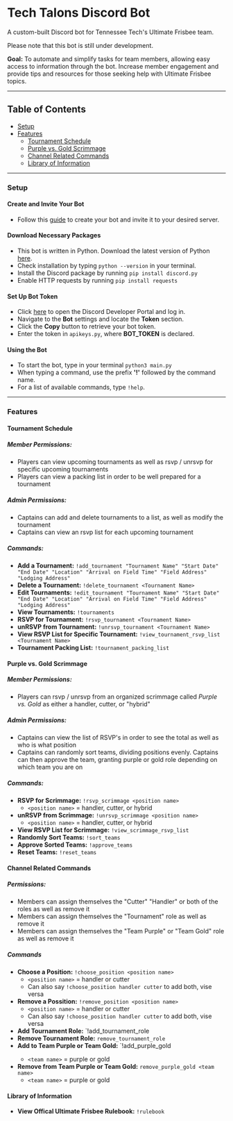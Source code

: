 # Tech Talons Discord Bot

A custom-built Discord bot for Tennessee Tech's Ultimate Frisbee team. 

Please note that this bot is still under development.

**Goal:** To automate and simplify tasks for team members, allowing easy access to information through the bot. Increase member engagement and provide tips and resources for those seeking help with Ultimate Frisbee topics.

---

## Table of Contents
- [Setup](#setup)
- [Features](#features)
  - [Tournament Schedule](#tournament-schedule)
  - [Purple vs. Gold Scrimmage](#purple-vs-gold-scrimmage)
  - [Channel Related Commands](#channel-related-commands)
  - [Library of Information](#library-of-information)

---

### Setup

#### Create and Invite Your Bot
- Follow this [guide](https://discordpy.readthedocs.io/en/stable/discord.html) to create your bot and invite it to your desired server.

#### Download Necessary Packages
- This bot is written in Python. Download the latest version of Python [here](https://www.python.org/downloads/).
- Check installation by typing `python --version` in your terminal.
- Install the Discord package by running `pip install discord.py`
- Enable HTTP requests by running `pip install requests`
  
#### Set Up Bot Token
- Click [here](https://discord.com/developers/applications/) to open the Discord Developer Portal and log in.
- Navigate to the **Bot** settings and locate the **Token** section.
- Click the **Copy** button to retrieve your bot token.
- Enter the token in `apikeys.py`, where **BOT_TOKEN** is declared.

#### Using the Bot
- To start the bot, type in your terminal `python3 main.py`
- When typing a command, use the prefix **'!'** followed by the command name.
- For a list of available commands, type `!help`.

---

### Features

#### Tournament Schedule
##### Member Permissions: 
- Players can view upcoming tournaments as well as rsvp / unrsvp for specific upcoming tournaments
- Players can view a packing list in order to be well prepared for a tournament
##### Admin Permissions:
- Captains can add and delete tournaments to a list, as well as modify the tournament
- Captains can view an rsvp list for each upcoming tournament
##### Commands:
- **Add a Tournament:** `!add_tournament "Tournament Name" "Start Date" "End Date" "Location" "Arrival on Field Time" "Field Address" "Lodging Address"`
- **Delete a Tournament:** `!delete_tournament <Tournament Name>`
- **Edit Tournaments:** `!edit_tournament "Tournament Name" "Start Date" "End Date" "Location" "Arrival on Field Time" "Field Address" "Lodging Address"`
- **View Tournaments:** `!tournaments`
- **RSVP for Tournament:** `!rsvp_tournament <Tournament Name>`
- **unRSVP from Tournament:** `!unrsvp_tournament <Tournament Name>`
- **View RSVP List for Specific Tournament:** `!view_tournament_rsvp_list <Tournament Name>`
- **Tournament Packing List:** `!tournament_packing_list`
#### Purple vs. Gold Scrimmage
##### Member Permissions: 
- Players can rsvp / unrsvp from an organized scrimmage called *Purple vs. Gold* as either a handler, cutter, or "hybrid"
##### Admin Permissions: 
- Captains can view the list of RSVP's in order to see the total as well as who is what position
- Captains can randomly sort teams, dividing positions evenly. Captains can then approve the team, granting purple or gold role depending on which team you are on
##### Commands:
- **RSVP for Scrimmage:** `!rsvp_scrimmage <position name>`
  - `<position name>` = handler, cutter, or hybrid
- **unRSVP from Scrimmage:** `!unrsvp_scrimmage <position name>`
  - `<position name>` = handler, cutter, or hybrid
- **View RSVP List for Scrimmage:** `!view_scrimmage_rsvp_list`
- **Randomly Sort Teams:** `!sort_teams`
- **Approve Sorted Teams:** `!approve_teams`
- **Reset Teams:** `!reset_teams`
#### Channel Related Commands
##### Permissions:
- Members can assign themselves the "Cutter" "Handler" or both of the roles as well as remove it
- Members can assign themselves the "Tournament" role as well as remove it
- Members can assign themselves the "Team Purple" or "Team Gold" role as well as remove it
##### Commands
- **Choose a Position:** `!choose_position <position name>`
  - `<position name>` = handler or cutter
  - Can also say `!choose_position handler cutter` to add both, vise versa
- **Remove a Possition:** `!remove_position <position name>`
  - `<position name>` = handler or cutter
  - Can also say `!choose_position handler cutter` to add both, vise versa
- **Add Tournament Role:** `!add_tournament_role
- **Remove Tournament Role:** `remove_tournament_role`
- **Add to Team Purple or Team Gold:** `!add_purple_gold <team name>
  - `<team name>` = purple or gold
- **Remove from Team Purple or Team Gold:** `remove_purple_gold <team name>`
  - `<team name>` = purple or gold
#### Library of Information
- **View Offical Ultimate Frisbee Rulebook:** `!rulebook`
